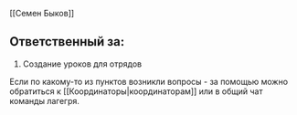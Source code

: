 [[Семен Быков]]
## Ответственный за:
1. Создание уроков для отрядов

Если по какому-то из пунктов возникли вопросы - за помощью можно обратиться к [[Координаторы|координаторам]] или в общий чат команды лагегря.